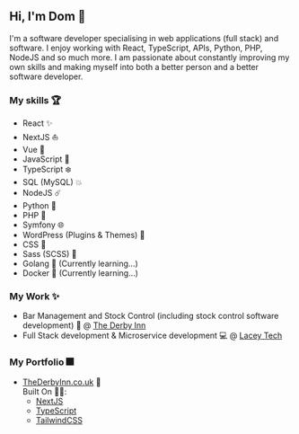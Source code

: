 ## Hi, I'm Dom 👋

I'm a software developer specialising in web applications (full stack) and software. I enjoy working with React, TypeScript, APIs, Python, PHP, NodeJS and so much more. I am passionate about constantly improving my own skills and making myself into both a better person and a better software developer.  

### My skills 🏆

- React ✨
- NextJS ⛵
- Vue 🚀
- JavaScript 📏
- TypeScript ❄️
- SQL (MySQL) 💥
- NodeJS ☄️
- Python 🐍
- PHP 🐘
- Symfony 🌐
- WordPress (Plugins & Themes) 🔌
- CSS 💄
- Sass (SCSS) 💍
- Golang 🚤 (Currently learning...)
- Docker :whale: (Currently learning...)

### My Work ✨

- Bar Management and Stock Control (including stock control software development) 🍷 @ [The Derby Inn](https://thederbyinn.co.uk)
- Full Stack development & Microservice development 💻 @ [Lacey Tech](https://lacey-tech.com)

### My Portfolio 🎆

- [TheDerbyInn.co.uk](https://thederbyinn.co.uk) 🍹  
  Built On 👨‍💻:
  - [NextJS](https://nextjs.org)
  - [TypeScript](https://typescriptlang.org)
  - [TailwindCSS](https://tailwindcss.com)
